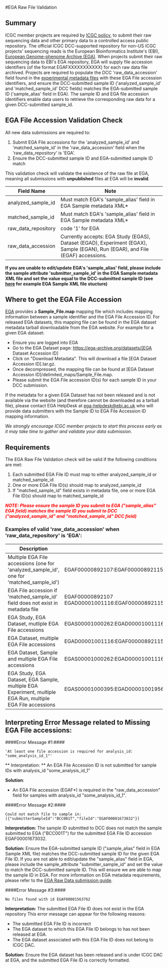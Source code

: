 #EGA Raw File Validation

## Summary

ICGC member projects are required by [ICGC policy][1], to submit their raw sequencing data and other primary data to a controlled access public repository. The official ICGC DCC-supported repository for non-US ICGC projects' sequencing reads is the European Bioinformatics Institute's (EBI), [European Genome-phenome Archive (EGA)][3]. When projects submit their raw sequencing data to EBI's EGA repository, EGA will supply file accession identifiers (of the format EGAFXXXXXXXXXXX) for each raw data file archived. Projects are required to populate the DCC 'raw_data_accession' field found in the [experimental metadata files][4] with these EGA File accession identifiers, and ensure the DCC-submitted sample ID ('analyzed_sample_id' and 'matched_sample_id' DCC fields) matches the EGA-submitted sample ID ('sample_alias' field in EGA). The sample ID and EGA file accession identifiers enable data users to retrieve the corresponding raw data for a given DCC-submitted sample_id. 



## EGA File Accession Validation Check

All new data submissions are required to:

1. Submit EGA File accessions for the 'analyzed_sample_id' and 'matched_sample_id' in the 'raw_data_accession' field when the 'raw_data_repository' is 'EGA'. 
2. Ensure the DCC-submitted sample ID and EGA-submitted sample ID match 

This validation check will validate the existence of the raw file at EGA, meaning all submissions with **unpublished** files at EGA will be **invalid**. 

| Field Name | Note |
| --- | --- |
| analyzed_sample_id | Must match EGA's 'sample_alias' field in EGA Sample metadata XML* | 
| matched_sample_id | Must match EGA's 'sample_alias' field in EGA Sample metadata XML* | 
| raw_data_repository | code '1' for EGA |
| raw_data_accession | Currently accepts: EGA Study (EGAS), Dataset (EGAD), Experiment (EGAX), Sample (EGAN), Run (EGAR), and File (EGAF) accessions. 

**If you are unable to edit/update EGA's 'sample_alias' field, please include the sample attribute 'submitter_sample_id' in the EGA Sample metadata XML file and set the value equal to the DCC-submitted sample ID (see [here][6] for example EGA Sample XML file stucture)**


## Where to get the EGA File Accession

[EGA][3] provides a **Sample_File.map** mapping file which includes mapping information between a sample identifier and the EGA File Accession ID. For released EGA datasets, this mapping file can be found in the EGA dataset metadata tarball downloadable from the EGA website. For example for a given EGA dataset: 

* Ensure you are logged into EGA
* Go to the EGA Dataset page: https://ega-archive.org/datasets/[EGA Dataset Accession ID]
* Click on "Download Metadata". This will download a file [EGA Dataset Accession ID].tar.gz. 
* Once decompressed, the mapping file can be found at [EGA Dataset Accession ID]/delimited_maps/Sample_File.map. 
* Please submit the EGA File accession ID(s) for each sample ID in your DCC submission.

If the metadata for a given EGA Dataset has not been released and is not available via the website (and therefore cannot be downloaded as a tarball file), please contact EGA HelpDesk at [ega-helpdesk@ebi.ac.uk][2] who will provide data submitters with the Sample ID to EGA File Accession ID mapping information. 

*We strongly encourage ICGC member projects to start this process early as it may take time to gather and validate your data submission.*



## Requirements

The EGA Raw File Validation check will be valid if the following conditions are met:

1. Each submitted EGA File ID must map to either analyzed_sample_id or matched_sample_id
2. One or more EGA File ID(s) should map to analyzed_sample_id
3. If "matched_sample_id" field exists in metadata file, one or more EGA File ID(s) should map to matched_sample_id



<span style="color:red">***NOTE: Please ensure the sample ID you submit to EGA ("sample_alias" EGA field) matches the sample ID you submit to DCC ("analyzed_sample_id" and "matched_sample_id" DCC field)***</span>



### Examples of valid 'raw_data_accession' when 'raw_data_repository' is 'EGA':

| Description | raw_data_accession |
| --- | --- |
| Multiple EGA File accessions (one for 'analyzed_sample_id', one for 'matched_sample_id') | EGAF00000892107:EGAF00000892115 |
| EGA File accession if 'matched_sample_id' field does not exist in metadata file |EGAF00000892107<br/>EGAD00001001116:EGAF00000892115 |
| EGA Study, EGA Dataset, mutliple EGA File accessions | EGAS00001000262:EGAD00001001116:EGAF00000892115 |
| EGA Dataset, multiple EGA File accessions | EGAD00001001116:EGAF00000892115:EGAF00000892107 |
| EGA Dataset, Sample and multiple EGA File accessions | EGAS00001000262:EGAD00001001116:EGAN00001250305:EGAF00000892107:EGAF00000892115 | 
| EGA Study, EGA Dataset, EGA Sample, multiple EGA Experiment, multiple EGA Run, multiple EGA File accessions | EGAS00001000395:EGAD00001001956:EGAN00001223451:EGAX00001216629:EGAX00001213322:EGAX00001216631:EGAX00001216630:EGAX00001216695:EGAR00001229605:EGAR00001232235:EGAR00001229594:EGAR00001229593:EGAR00001229596:EGAF00000892107:EGAF00000892115 |



## Interpreting Error Message related to Missing EGA File accessions:


####Error Message #1:####
```
'At least one file accession is required for analysis_id: "some_analysis_id_1"'
```

** Interpretation: **
An EGA File Accession ID is not submitted for sample IDs with analysis_id "some_analysis_id_1"

**Solution**:
* An EGA File accession (EGAF*) is required in the "raw_data_accession" field for samples with analysis_id "some_analysis_id_1".


####Error Message #2:####
```
Could not match file to sample in: [{"submitterSampleId":"BCC001T","fileId":"EGAF00001673032"}]
```

**Interpretation:**
The sample ID submitted to DCC does not match the sample submitted to EGA ("BCC001T") for the submitted EGA File ID accession EGAF00001673032.

**Solution:**
Ensure the EGA-submitted sample ID ("sample_alias" field in EGA Sample XML file) matches the DCC-submitted sample ID for the given EGA File ID. If you are not able to edit/update the "sample_alias" field in EGA, please include the sample_attribute "submitter_sample_id" and set the value to match the DCC-submitted sample ID. This will ensure we are able to map the sample ID in EGA. For more information on EGA metadata requirements, please refer to the [EGA Raw Data submission guide][5].


####Error Message #3:####
```
No files found with id EGAF00001563762
```

**Interpretation:**
The submitted EGA File ID does not exist in the EGA repository
This error message can appear for the following reasons:
- The submitted EGA File ID is incorrect
- The EGA dataset to which this EGA File ID belongs to has not been released at EGA.
- The EGA dataset associated with this EGA File ID does not belong to ICGC DAC.

**Solution:**
Ensure the EGA dataset has been released and is under ICGC DAC at EGA, and the submitted EGA File ID is correctly formatted.


[1]: https://icgc.org/icgc/goals-structure-policies-guidelines/e2-data-release-policies
[2]: mailto:ega-helpdesk@ebi.ac.uk
[3]: https://ega-archive.org
[4]: http://docs.icgc.org/dictionary/viewer/#?q=raw_data_accession&viewMode=graph
[5]: http://docs.icgc.org/submission/guide/overview/submitting-raw-data-ega/
[6]: http://docs.icgc.org/submission/guide/overview/submitting-raw-data-ega/#sample-xml-file
